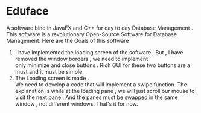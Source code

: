 # Eduface
A software bind in JavaFX and C++ for day to day Database Management . 
This software is a revolutionary Open-Source Software for Database Management.
Here are the Goals of this software
1) I have implemented the loading screen of the software . 
But , I have removed the window borders , we need to implement       
only minimize and close buttons . Rich GUI for these two buttons are a must and it must be simple.
2) The Loading screen is made .  
We need to develop a code that will implement a swipe function. 
The explanation is while at the loading pane , we will just scroll our mouse to visit the next pane .
And the panes must be swapped in the same window , not different windows.
                                                        That's it for now.
